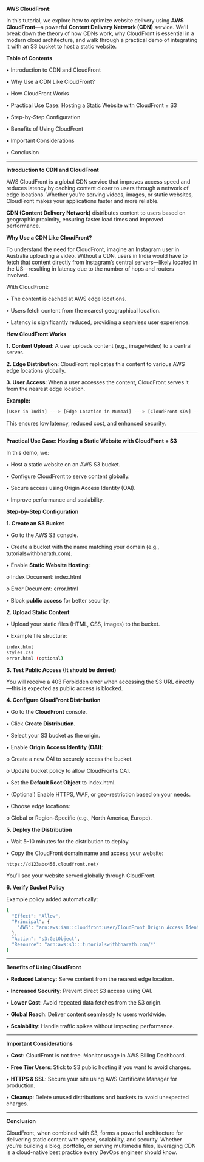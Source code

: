 **AWS CloudFront:**

In this tutorial, we explore how to optimize website delivery using **AWS CloudFront**—a powerful **Content Delivery Network (CDN)** service. We'll break down the theory of how CDNs work, why CloudFront is essential in a modern cloud architecture, and walk through a practical demo of integrating it with an S3 bucket to host a static website.

**Table of Contents**

•	Introduction to CDN and CloudFront

•	Why Use a CDN Like CloudFront?

•	How CloudFront Works

•	Practical Use Case: Hosting a Static Website with CloudFront + S3

•	Step-by-Step Configuration

•	Benefits of Using CloudFront

•	Important Considerations

•	Conclusion
________________________________________
**Introduction to CDN and CloudFront**

AWS CloudFront is a global CDN service that improves access speed and reduces latency by caching content closer to users through a network of edge locations. Whether you're serving videos, images, or static websites, CloudFront makes your applications faster and more reliable.

**CDN (Content Delivery Network)** distributes content to users based on geographic proximity, ensuring faster load times and improved performance.

**Why Use a CDN Like CloudFront?**

To understand the need for CloudFront, imagine an Instagram user in Australia uploading a video. Without a CDN, users in India would have to fetch that content directly from Instagram’s central servers—likely located in the US—resulting in latency due to the number of hops and routers involved.

With CloudFront:

•	The content is cached at AWS edge locations.

•	Users fetch content from the nearest geographical location.

•	Latency is significantly reduced, providing a seamless user experience.

**How CloudFront Works**

**1.	Content Upload**: A user uploads content (e.g., image/video) to a central server.

**2.	Edge Distribution**: CloudFront replicates this content to various AWS edge locations globally.

**3.	User Access**: When a user accesses the content, CloudFront serves it from the nearest edge location.

**Example:**

```sh
[User in India] ---> [Edge Location in Mumbai] ---> [CloudFront CDN] ---> [S3 Bucket]
```

This ensures low latency, reduced cost, and enhanced security.
________________________________________
**Practical Use Case: Hosting a Static Website with CloudFront + S3**

In this demo, we:

•	Host a static website on an AWS S3 bucket.

•	Configure CloudFront to serve content globally.

•	Secure access using Origin Access Identity (OAI).

•	Improve performance and scalability.

**Step-by-Step Configuration**

**1. Create an S3 Bucket**

•	Go to the AWS S3 console.

•	Create a bucket with the name matching your domain (e.g., tutorialswithbharath.com).

•	Enable **Static Website Hosting**:

o	Index Document: index.html

o	Error Document: error.html

•	Block **public access** for better security.

**2. Upload Static Content**

•	Upload your static files (HTML, CSS, images) to the bucket.

•	Example file structure:

```sh
index.html
styles.css
error.html (optional)
```

**3. Test Public Access (It should be denied)**

You will receive a 403 Forbidden error when accessing the S3 URL directly—this is expected as public access is blocked.

**4. Configure CloudFront Distribution**

•	Go to the **CloudFront** console.

•	Click **Create Distribution**.

•	Select your S3 bucket as the origin.

•	Enable **Origin Access Identity (OAI)**:

o	Create a new OAI to securely access the bucket.

o	Update bucket policy to allow CloudFront’s OAI.

•	Set the **Default Root Object** to index.html.

•	(Optional) Enable HTTPS, WAF, or geo-restriction based on your needs.

•	Choose edge locations:

o	Global or Region-Specific (e.g., North America, Europe).

**5. Deploy the Distribution**

•	Wait 5–10 minutes for the distribution to deploy.

•	Copy the CloudFront domain name and access your website:

```sh
https://d123abc456.cloudfront.net/
```

You’ll see your website served globally through CloudFront.

**6. Verify Bucket Policy**

Example policy added automatically:

```sh
{
  "Effect": "Allow",
  "Principal": {
    "AWS": "arn:aws:iam::cloudfront:user/CloudFront Origin Access Identity EXAMPLE"
  },
  "Action": "s3:GetObject",
  "Resource": "arn:aws:s3:::tutorialswithbharath.com/*"
}
```
________________________________________
**Benefits of Using CloudFront**

•	**Reduced Latency**: Serve content from the nearest edge location.

•	**Increased Security**: Prevent direct S3 access using OAI.

•	**Lower Cost**: Avoid repeated data fetches from the S3 origin.

•	**Global Reach**: Deliver content seamlessly to users worldwide.

•	**Scalability**: Handle traffic spikes without impacting performance.
________________________________________
**Important Considerations**

•	**Cost**: CloudFront is not free. Monitor usage in AWS Billing Dashboard.

•	**Free Tier Users**: Stick to S3 public hosting if you want to avoid charges.

•	**HTTPS & SSL**: Secure your site using AWS Certificate Manager for production.

•	**Cleanup**: Delete unused distributions and buckets to avoid unexpected charges.
________________________________________
**Conclusion**

CloudFront, when combined with S3, forms a powerful architecture for delivering static content with speed, scalability, and security. Whether you’re building a blog, portfolio, or serving multimedia files, leveraging CDN is a cloud-native best practice every DevOps engineer should know.
